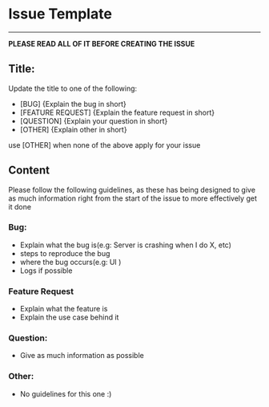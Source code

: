 
# Issue Template
---

**PLEASE READ ALL OF IT BEFORE CREATING THE ISSUE**

## Title:
Update the title to one of the following:

* [BUG] {Explain the bug in short}
* [FEATURE REQUEST] {Explain the feature request in short}
* [QUESTION] {Explain your question in short}
* [OTHER] {Explain other in short}

use [OTHER] when none of the above apply for your issue

## Content

Please follow the following guidelines, as these has being designed to give as much information right from the start of the issue to more effectively get it done

### Bug:
* Explain what the bug is(e.g: Server is crashing when I do X, etc)
* steps to reproduce the bug
* where the bug occurs(e.g: UI )  
* Logs if possible

### Feature Request
* Explain what the feature is
* Explain the use case behind it

### Question:
* Give as much information as possible

### Other:
* No guidelines for this one :) 
